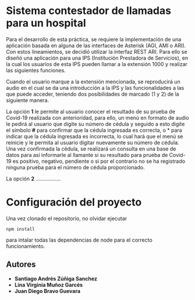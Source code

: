 # Sistema contestador de llamadas para un hospital

Para el desarrollo de esta práctica, se requiere la implementación de una aplicación basada en alguna de las interfaces de Asterisk (AGI, AMI o ARI). Con estos lineamientos, se decidió utilizar la interfaz REST ARI. Para ello se diseñó una aplicación para una IPS (Institución Prestadora de Servicios), en la cual los usuarios de esta IPS pueden llamar a la extensión 1000 y realizar las siguientes funciones.

Cuando el usuario marque a la extensión mencionada, se reproducirá un audio en el cual se da una introducción a la IPS y las funcionalidades a las que puede acceder, teniendo dos posibilidades de marcado (1 y 2) de la siguiente manera.

La opción **1** le permite al usuario conocer el resultado de su prueba de Covid-19 realizada con anterioridad, para ello, un menú en formato de audio le pedirá al usuario que digite su número de cédula y seguido a esto digite el símbolo **#** para confirmar que la cédula ingresada es correcta, o * para indicar que la cédula ingresada es incorrecta, lo cual hará que el menú se reinicie y le permita al usuario digitar nuevamente su número de cédula. Una vez confirmada la cédula, se realizará un consulta en una base de datos para así informarle al llamante si su resultado para prueba de Covid-19 es positivo, negativo, pendiente o si por el contrario no se ha registrado ninguna prueba para el número de cédula proporcionado.

La opción **2** .................

# Configuración del proyecto

Una vez clonado el repositorio, no olvidar ejecutar 
```
npm install
```
para intalar todas las dependencias de node para el correcto funcionamiento.

## Autores

- **Santiago Andrés Zúñiga Sanchez**
- **Lina Virginia Muñoz Garcés**
- **Juan Diego Bravo Guevara**